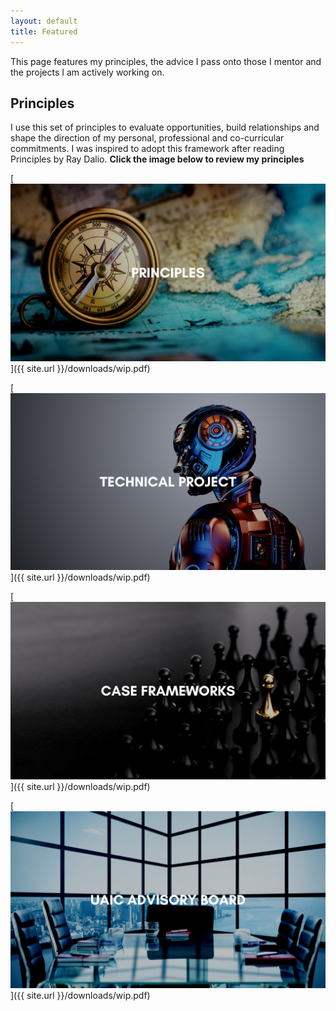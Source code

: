 ```yaml
---
layout: default
title: Featured
---
```



This page features my principles, the advice I pass onto those I mentor and the projects I am actively working on.

## **Principles**
I use this set of principles to evaluate opportunities, build relationships and shape the direction of my personal, professional and co-curricular commitments. I was inspired to adopt this framework after reading Principles by Ray Dalio. **Click the image below to review my principles**

[![MHF](/assets/images/principles.png)]({{ site.url }}/downloads/wip.pdf)

[![MHF](/assets/images/technical.png)]({{ site.url }}/downloads/wip.pdf)

[![Case Framework](/assets/images/case-frameworks.png)]({{ site.url }}/downloads/wip.pdf)

[![UAIC Advisory Board](/assets/images/uaic-advisory-board.png)]({{ site.url }}/downloads/wip.pdf)








